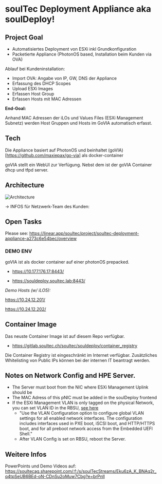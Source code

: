 #  soulTec Deployment Appliance aka soulDeploy!

## Project Goal

- Automatisiertes Deployment von ESXi inkl Grundkonfiguration
- Packetierte Appliance (PhotonOS based, Installation beim Kunden via OVA)

Ablauf bei Kundeninstallation:

- Import OVA: Angabe von IP, GW, DNS der Appliance
- Erfassung des DHCP Scopes
- Upload ESXi Images
- Erfassen Host Group
- Erfassen Hosts mit MAC Adressen 

**End-Goal:**

Anhand MAC Adressen der iLOs und Values Files (ESXi Management Subnetz) werden Host Gruppen und Hosts im GoVIA automatisch erfasst.

## Tech

Die Appliance basiert auf PhotonOS und beinhaltet (goVIA)[https://github.com/maxiepax/go-via] als docker-container

goVIA stellt ein WebUI zur Verfügung. Nebst dem ist der goVIA Container dhcp und tfpd server.


## Architecture

![Architecture](https://gitlab.soultec.ch/soultec/souldeploy/-/raw/main/architecture/govia-overview.png)

-> INFOS für Netzwerk-Team des Kunden:



## Open Tasks

Please see: https://linear.app/soultec/project/soultec-deployment-appliance-a273c6e54bec/overview


### DEMO ENV

goVIA ist als docker container auf einer photonOS prepacked.

- https://10.177.176.17:8443/

- https://souldeploy.soultec.lab:8443/

*Demo Hosts (w/ iLO5):*

https://10.24.12.201/

https://10.24.12.202/


## Container Image

Das neuste Container Image ist auf diesem Repo verfügbar.
- https://gitlab.soultec.ch/soultec/souldeploy/container_registry

Die Container Registry ist eingeschränkt im Internet verfügbar. Zusätzliches Whitelisting von Public IPs können bei der internen IT beantragt werden.

## Notes on Network Config and HPE Server.

- The Server must boot from the NIC where ESXi Management Uplink should be 
- The MAC Adress of this pNIC must be added in the soulDeploy frontend
- If the ESXi Management VLAN is only tagged on the physical Network, you can set VLAN ID in the RBSU, [see here](https://support.hpe.com/hpesc/public/docDisplay?docId=a00112581en_usen_us&page=GUID-D7147C7F-2016-0901-0A69-000000000AA1.html&docLocale=en_US)
    - "Use the VLAN Configuration option to configure global VLAN settings for all enabled network interfaces. The configuration includes interfaces used in PXE boot, iSCSI boot, and HTTP/HTTPS boot, and for all preboot network access from the Embedded UEFI Shell."
    - After VLAN Config is set on RBSU, reboot the Server.


## Weitere Infos

PowerPoints und Demo Videos auf: https://soultecag.sharepoint.com/:f:/s/soulTecStreams/Eku6zA_K_BNAq2r_q4tpSeUB6BEd-oN-CDnSu2oMuw7Cbg?e=brPnlI